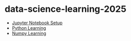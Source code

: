 # data-science-learning-2025


- [Jupyter Notebook Setup](./jupyter_README.md)
- [Python Learning](./python/python_README.md)
- [Numpy Learning](./numpy/numpy_README.md)
